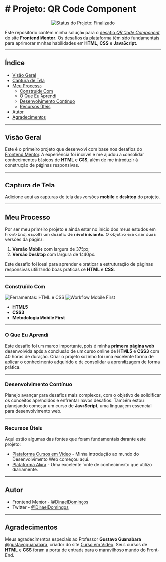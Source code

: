 # # Projeto: QR Code Component

<p align="center">
  <img loading="lazy" src="http://img.shields.io/static/v1?label=STATUS&message=FINALIZADO&color=GREEN&style=for-the-badge" alt="Status do Projeto: Finalizado" />
</p>

Este repositório contém minha solução para o [desafio *QR Code Component*](https://www.frontendmentor.io/challenges/qr-code-component-iux_sIO_H) do site **Frontend Mentor**. Os desafios da plataforma têm sido fundamentais para aprimorar minhas habilidades em **HTML**, **CSS** e **JavaScript**.

---

## Índice

- [Visão Geral](#visão-geral)
- [Captura de Tela](#captura-de-tela)
- [Meu Processo](#meu-processo)
  - [Construído Com](#construído-com)
  - [O Que Eu Aprendi](#o-que-eu-aprendi)
  - [Desenvolvimento Contínuo](#desenvolvimento-contínuo)
  - [Recursos Úteis](#recursos-úteis)
- [Autor](#autor)
- [Agradecimentos](#agradecimentos)

---

## Visão Geral

Este é o primeiro projeto que desenvolvi com base nos desafios do [Frontend Mentor](https://www.frontendmentor.io/home). A experiência foi incrível e me ajudou a consolidar conhecimentos básicos de **HTML** e **CSS**, além de me introduzir à construção de páginas responsivas.

---

## Captura de Tela

Adicione aqui as capturas de tela das versões **mobile** e **desktop** do projeto.

---

## Meu Processo

Por ser meu primeiro projeto e ainda estar no início dos meus estudos em Front-End, escolhi um desafio de **nível iniciante**. O objetivo era criar duas versões da página:
1. **Versão Mobile** com largura de 375px;
2. **Versão Desktop** com largura de 1440px.

Este desafio foi ideal para aprender e praticar a estruturação de páginas responsivas utilizando boas práticas de **HTML** e **CSS**.

---

### Construído Com

<img loading="lazy" src="https://img.shields.io/badge/FERRAMENTAS-HTMl5_e_CSS3-yellow" alt="Ferramentas: HTML e CSS">
<img loading="lazy" src="https://img.shields.io/badge/WORKFLOW-Mobile_First-blue" alt="Workflow Mobile First">

- **HTML5**
- **CSS3**
- **Metodologia Mobile First**

---

### O Que Eu Aprendi

Este desafio foi um marco importante, pois é minha **primeira página web** desenvolvida após a conclusão de um curso online de **HTML5** e **CSS3** com 40 horas de duração. Criar o projeto sozinho foi uma excelente forma de aplicar o conhecimento adquirido e de consolidar a aprendizagem de forma prática.

---

### Desenvolvimento Contínuo

Planejo avançar para desafios mais complexos, com o objetivo de solidificar os conceitos aprendidos e enfrentar novos desafios. Também estou planejando começar um curso de **JavaScript**, uma linguagem essencial para desenvolvimento web.

---

### Recursos Úteis

Aqui estão algumas das fontes que foram fundamentais durante este projeto:

- [Plataforma Cursos em Vídeo](https://www.cursoemvideo.com) - Minha introdução ao mundo do Desenvolvimento Web começou aqui.
- [Plataforma Alura](https://www.alura.com.br) - Uma excelente fonte de conhecimento que utilizo diariamente.

---

## Autor

- Frontend Mentor - [@DinaelDomingos](https://www.frontendmentor.io/profile/DinaelDomingos)
- Twitter - [@DinaelDomingos](https://www.twitter.com/DinaelDomingos)

---

## Agradecimentos

Meus agradecimentos especiais ao Professor **Gustavo Guanabara** [@gustavoguanabara](https:/instagram.com/gustavoguanabara), criador do site [Curso em Vídeo](https://www.cursoemvideo.com). Seus cursos de **HTML** e **CSS** foram a porta de entrada para o maravilhoso mundo do Front-End.

